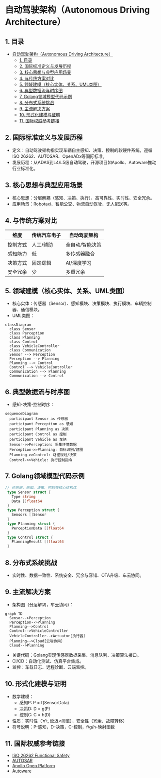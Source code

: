 # 自动驾驶架构（Autonomous Driving Architecture）

## 1. 目录

- [自动驾驶架构（Autonomous Driving Architecture）](#自动驾驶架构autonomous-driving-architecture)
  - [1. 目录](#1-目录)
  - [2. 国际标准定义与发展历程](#2-国际标准定义与发展历程)
  - [3. 核心思想与典型应用场景](#3-核心思想与典型应用场景)
  - [4. 与传统方案对比](#4-与传统方案对比)
  - [5. 领域建模（核心实体、关系、UML类图）](#5-领域建模核心实体关系uml类图)
  - [6. 典型数据流与时序图](#6-典型数据流与时序图)
  - [7. Golang领域模型代码示例](#7-golang领域模型代码示例)
  - [8. 分布式系统挑战](#8-分布式系统挑战)
  - [9. 主流解决方案](#9-主流解决方案)
  - [10. 形式化建模与证明](#10-形式化建模与证明)
  - [11. 国际权威参考链接](#11-国际权威参考链接)

## 2. 国际标准定义与发展历程

- 定义：自动驾驶架构指实现车辆自主感知、决策、控制的软硬件系统，遵循ISO 26262、AUTOSAR、OpenADx等国际标准。
- 发展历程：从ADAS到L4/L5级自动驾驶，开源项目如Apollo、Autoware推动行业标准化。

## 3. 核心思想与典型应用场景

- 核心思想：分层解耦（感知、决策、执行）、高可靠性、实时性、安全冗余。
- 应用场景：Robotaxi、智能公交、物流自动驾驶、无人配送等。

## 4. 与传统方案对比

| 维度         | 传统汽车电子   | 自动驾驶架构         |
|--------------|--------------|---------------------|
| 控制方式     | 人工/辅助     | 全自动/智能决策     |
| 感知能力     | 低            | 多传感器融合        |
| 决策方式     | 固定逻辑      | AI/深度学习         |
| 安全冗余     | 少            | 多重冗余            |

## 5. 领域建模（核心实体、关系、UML类图）

- 核心实体：传感器（Sensor）、感知模块、决策模块、执行模块、车辆控制器、通信模块。
- UML类图：

```mermaid
classDiagram
  class Sensor
  class Perception
  class Planning
  class Control
  class VehicleController
  class Communication
  Sensor --> Perception
  Perception --> Planning
  Planning --> Control
  Control --> VehicleController
  Communication --> Planning
  Communication --> Control
```

## 6. 典型数据流与时序图

- 感知-决策-控制时序：

```mermaid
sequenceDiagram
  participant Sensor as 传感器
  participant Perception as 感知
  participant Planning as 决策
  participant Control as 控制
  participant Vehicle as 车辆
  Sensor->>Perception: 采集环境数据
  Perception->>Planning: 目标识别/建图
  Planning->>Control: 路径规划/决策
  Control->>Vehicle: 执行控制指令
```

## 7. Golang领域模型代码示例

```go
// 传感器、感知、决策、控制等核心结构体
 type Sensor struct {
   Type string
   Data []float64
 }
 type Perception struct {
   Sensors []Sensor
 }
 type Planning struct {
   PerceptionData []float64
 }
 type Control struct {
   PlanningResult []float64
 }
```

## 8. 分布式系统挑战

- 实时性、数据一致性、系统安全、冗余与容错、OTA升级、车云协同。

## 9. 主流解决方案

- 架构图（分层解耦，车云协同）：

```mermaid
graph TD
  Sensor-->Perception
  Perception-->Planning
  Planning-->Control
  Control-->VehicleController
  VehicleController-->Actuator[执行器]
  Planning-->Cloud[云端协同]
  Cloud-->Planning
```

- 关键代码：Golang实现传感器数据采集、消息队列、决策算法接口。
- CI/CD：自动化测试、仿真平台集成。
- 监控：车载日志、远程诊断、云端监控。

## 10. 形式化建模与证明

- 数学建模：
  - 感知P: P = f(SensorData)
  - 决策D: D = g(P)
  - 控制C: C = h(D)
- 性质：实时性（∀t, 延迟<阈值），安全性（冗余、故障转移）
- 符号说明：P-感知，D-决策，C-控制，f/g/h-映射函数

## 11. 国际权威参考链接

- [ISO 26262 Functional Safety](https://www.iso.org/standard/68383.html)
- [AUTOSAR](https://www.autosar.org/)
- [Apollo Open Platform](https://github.com/ApolloAuto/apollo)
- [Autoware](https://www.autoware.org/)
